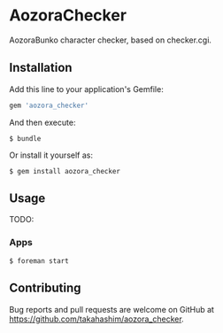 # AozoraChecker

AozoraBunko character checker, based on checker.cgi.

## Installation

Add this line to your application's Gemfile:

```ruby
gem 'aozora_checker'
```

And then execute:

    $ bundle

Or install it yourself as:

    $ gem install aozora_checker

## Usage

TODO:

### Apps

```
$ foreman start
```

## Contributing

Bug reports and pull requests are welcome on GitHub at https://github.com/takahashim/aozora_checker.

